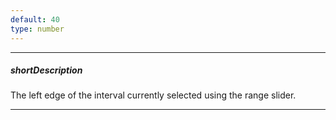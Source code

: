 ```yaml
---
default: 40
type: number
---
```

---
##### shortDescription
The left edge of the interval currently selected using the range slider.

---
